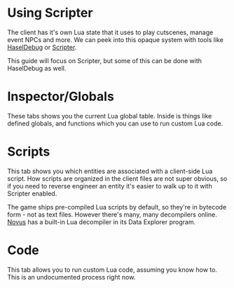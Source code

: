 # Using Scripter

The client has it's own Lua state that it uses to play cutscenes, manage event NPCs and more. We can peek into this opaque system with tools like [HaselDebug](https://github.com/Haselnussbomber/HaselDebug/) or [Scripter](https://codeberg.org/redstrate/Scripter/).

This guide will focus on Scripter, but some of this can be done with HaselDebug as well.

# Inspector/Globals

These tabs shows you the current Lua global table. Inside is things like defined globals, and functions which you can use to run custom Lua code.

# Scripts

This tab shows you which entities are associated with a client-side Lua script. How scripts are organized in the client files are not super obvious, so if you need to reverse engineer an entity it's easier to walk up to it with Scripter enabled.

The game ships pre-compiled Lua scripts by default, so they're in bytecode form - not as text files. However there's many, many decompilers online. [Novus](https://github.com/redstrate/Novus) has a built-in Lua decompiler in its Data Explorer program.

# Code

This tab allows you to run custom Lua code, assuming you know how to. This is an undocumented process right now.

